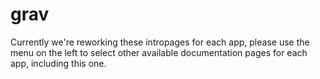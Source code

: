 # grav

Currently we're reworking these intropages for each app, please use the menu on the left to select other available documentation pages for each app, including this one.

